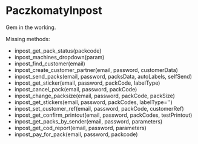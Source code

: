 # PaczkomatyInpost

Gem in the working.

Missing methods:
- inpost_get_pack_status(packcode)
- inpost_machines_dropdown(param)
- inpost_find_customer(email)
- inpost_create_customer_partner(email, password, customerData)
- inpost_send_packs(email, password, packsData, autoLabels, selfSend)
- inpost_get_sticker(email, password, packCode, labelType)
- inpost_cancel_pack(email, password, packCode)
- inpost_change_packsize(email, password, packCode, packSize)
- inpost_get_stickers(email, password, packCodes, labelType='')
- inpost_set_customer_ref(email, password, packCode, customerRef)
- inpost_get_confirm_printout(email, password, packCodes, testPrintout)
- inpost_get_packs_by_sender(email, password, parameters)
- inpost_get_cod_report(email, password, parameters)
- inpost_pay_for_pack(email, password, packcode)